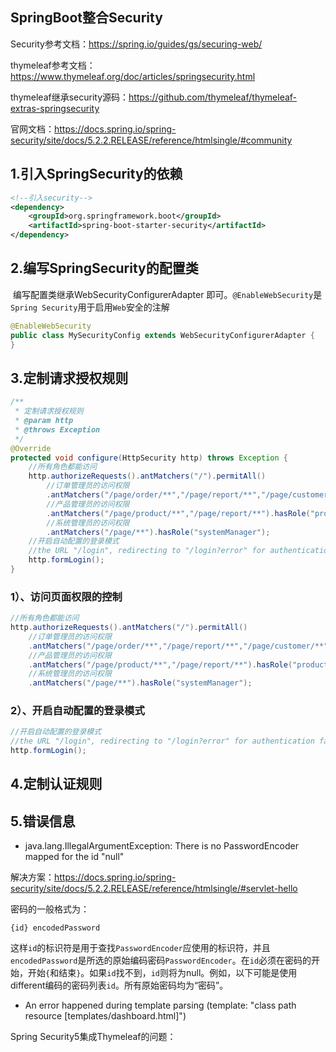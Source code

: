 ## SpringBoot整合Security

Security参考文档：https://spring.io/guides/gs/securing-web/

thymeleaf参考文档：https://www.thymeleaf.org/doc/articles/springsecurity.html

thymeleaf继承security源码：https://github.com/thymeleaf/thymeleaf-extras-springsecurity

官网文档：https://docs.spring.io/spring-security/site/docs/5.2.2.RELEASE/reference/htmlsingle/#community

## 1.引入SpringSecurity的依赖

```xml
<!--引入security-->
<dependency>
    <groupId>org.springframework.boot</groupId>
    <artifactId>spring-boot-starter-security</artifactId>
</dependency>
```

## 2.编写SpringSecurity的配置类

​		编写配置类继承WebSecurityConfigurerAdapter 即可。`@EnableWebSecurity`是`Spring Security`用于启用`Web`安全的注解

```java
@EnableWebSecurity
public class MySecurityConfig extends WebSecurityConfigurerAdapter {
}
```

## 3.定制请求授权规则

```java
/**
 * 定制请求授权规则
 * @param http
 * @throws Exception
 */
@Override
protected void configure(HttpSecurity http) throws Exception {
    //所有角色都能访问
    http.authorizeRequests().antMatchers("/").permitAll()
        //订单管理员的访问权限
        .antMatchers("/page/order/**","/page/report/**","/page/customer/**").hasRole("orderManager")
        //产品管理员的访问权限
        .antMatchers("/page/product/**","/page/report/**").hasRole("productManager")
        //系统管理员的访问权限
        .antMatchers("/page/**").hasRole("systemManager");
    //开启自动配置的登录模式
    //the URL "/login", redirecting to "/login?error" for authentication failure.
    http.formLogin();
}
```

### 		1）、访问页面权限的控制

```java
//所有角色都能访问
http.authorizeRequests().antMatchers("/").permitAll()
    //订单管理员的访问权限
    .antMatchers("/page/order/**","/page/report/**","/page/customer/**").hasRole("orderManager")
    //产品管理员的访问权限
    .antMatchers("/page/product/**","/page/report/**").hasRole("productManager")
    //系统管理员的访问权限
    .antMatchers("/page/**").hasRole("systemManager");
```

### 		2）、开启自动配置的登录模式

```java
//开启自动配置的登录模式
//the URL "/login", redirecting to "/login?error" for authentication failure.
http.formLogin();
```

## 4.定制认证规则



## 5.错误信息

- java.lang.IllegalArgumentException: There is no PasswordEncoder mapped for the id "null"


解决方案：https://docs.spring.io/spring-security/site/docs/5.2.2.RELEASE/reference/htmlsingle/#servlet-hello

密码的一般格式为：

```
{id} encodedPassword
```

这样`id`的标识符是用于查找`PasswordEncoder`应使用的标识符，并且`encodedPassword`是所选的原始编码密码`PasswordEncoder`。在`id`必须在密码的开始，开始`{`和结束`}`。如果`id`找不到，`id`则将为null。例如，以下可能是使用different编码的密码列表`id`。所有原始密码均为“密码”。

- An error happened during template parsing (template: "class path resource [templates/dashboard.html]")

Spring Security5集成Thymeleaf的问题：







